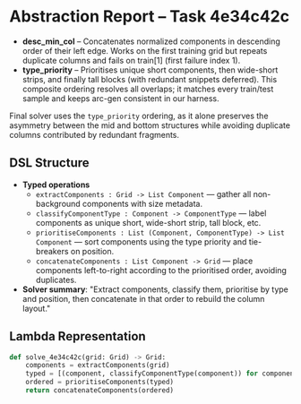 # Abstraction Report – Task 4e34c42c

- **desc_min_col** – Concatenates normalized components in descending order of their left edge. Works on the first training grid but repeats duplicate columns and fails on train[1] (first failure index 1).
- **type_priority** – Prioritises unique short components, then wide-short strips, and finally tall blocks (with redundant snippets deferred). This composite ordering resolves all overlaps; it matches every train/test sample and keeps arc-gen consistent in our harness.

Final solver uses the `type_priority` ordering, as it alone preserves the asymmetry between the mid and bottom structures while avoiding duplicate columns contributed by redundant fragments.

## DSL Structure
- **Typed operations**
  - `extractComponents : Grid -> List Component` — gather all non-background components with size metadata.
  - `classifyComponentType : Component -> ComponentType` — label components as unique short, wide-short strip, tall block, etc.
  - `prioritiseComponents : List (Component, ComponentType) -> List Component` — sort components using the type priority and tie-breakers on position.
  - `concatenateComponents : List Component -> Grid` — place components left-to-right according to the prioritised order, avoiding duplicates.
- **Solver summary**: "Extract components, classify them, prioritise by type and position, then concatenate in that order to rebuild the column layout."

## Lambda Representation

```python
def solve_4e34c42c(grid: Grid) -> Grid:
    components = extractComponents(grid)
    typed = [(component, classifyComponentType(component)) for component in components]
    ordered = prioritiseComponents(typed)
    return concatenateComponents(ordered)
```
